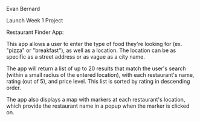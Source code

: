 Evan Bernard

Launch Week 1 Project

Restaurant Finder App:

This app allows a user to enter the type of food they're looking for (ex. "pizza" or "breakfast"), as well as a location.
The location can be as specific as a street address or as vague as a city name.

The app will return a list of up to 20 results that match the user's search (within a small radius of the entered location), with each restaurant's name, rating (out of 5), and price level.
This list is sorted by rating in descending order.

The app also displays a map with markers at each restaurant's location, which provide the restaurant name in a popup when the marker is clicked on.
